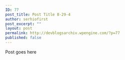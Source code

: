 ```yaml
---
ID: 77
post_title: Post Title 8-29-4
author: serhiofirst
post_excerpt: ""
layout: post
permalink: http://devblogsarchiv.wpengine.com/?p=77
published: false
---
```

Post goes here